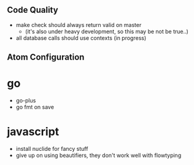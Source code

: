 ## Code Quality

- make check should always return valid on master
	- (it's also under heavy development, so this may be not be true..)
- all database calls should use contexts (in progress)
## Atom Configuration

# go

- go-plus
 - go fmt on save

# javascript

- install nuclide for fancy stuff
- give up on using beautifiers, they don't work well with flowtyping
